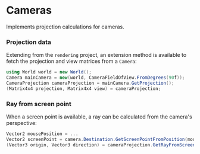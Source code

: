 # Cameras
Implements projection calculations for cameras.

### Projection data
Extending from the `rendering` project, an extension method is available to fetch
the projection and view matrices from a `Camera`:
```cs
using World world = new World();
Camera mainCamera = new(world, CameraFieldOfView.FromDegrees(90f));
CameraProjection cameraProjection = mainCamera.GetProjection();
(Matrix4x4 projection, Matrix4x4 view) = cameraProjection;
```

### Ray from screen point
When a screen point is available, a ray can be calculated from the camera's perspective:
```cs
Vector2 mousePosition = ...
Vector2 screenPoint = camera.Destination.GetScreenPointFromPosition(mousePosition);
(Vector3 origin, Vector3 direction) = cameraProjection.GetRayFromScreenPoint(screenPoint);
```